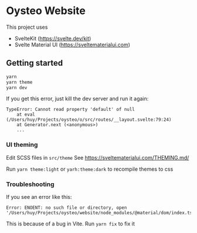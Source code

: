 # Oysteo Website
This project uses
* SvelteKit (https://svelte.dev/kit)
* Svelte Material UI (https://sveltematerialui.com)

## Getting started
```sh
yarn
yarn theme
yarn dev
```

If you get this error, just kill the dev server and run it again:
```
TypeError: Cannot read property 'default' of null
    at eval (/Users/huy/Projects/oysteo/o/src/routes/__layout.svelte:79:24)
    at Generator.next (<anonymous>)
    ...
```

### UI theming
Edit SCSS files in `src/theme`
See https://sveltematerialui.com/THEMING.md/

Run `yarn theme:light` or `yarh:theme:dark` to recompile themes to css

### Troubleshooting
If you see an error like this:
```
Error: ENOENT: no such file or directory, open '/Users/huy/Projects/oysteo/website/node_modules/@material/dom/index.ts'
```
This is because of a bug in Vite.
Run `yarn fix` to fix it
